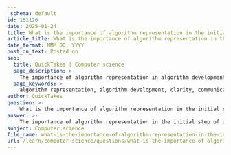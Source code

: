 ```yaml
---
_schema: default
id: 161126
date: 2025-01-24
title: What is the importance of algorithm representation in the initial step of algorithm development?
article_title: What is the importance of algorithm representation in the initial step of algorithm development?
date_format: MMM DD, YYYY
post_on_text: Posted on
seo:
  title: QuickTakes | Computer science
  page_description: >-
    The importance of algorithm representation in algorithm development is crucial for clarity, communication, logical flow, efficiency, optimization, reusability, and as a foundation for programming.
  page_keywords: >-
    algorithm representation, algorithm development, clarity, communication, logical flow, efficiency, optimization, reusability, programming foundation
author: QuickTakes
question: >-
    What is the importance of algorithm representation in the initial step of algorithm development?
answer: >-
    The importance of algorithm representation in the initial step of algorithm development is multifaceted and plays a crucial role in ensuring the success of the algorithm in solving the intended problem. Here are several key aspects that highlight its significance:\n\n1. **Clarity and Precision**: A well-defined representation of an algorithm ensures that the instructions are clear and unambiguous. This precision is vital in programming and computer science, as it helps prevent misunderstandings and errors during implementation. For instance, using flowcharts or pseudocode allows developers to visualize the process, making it easier to follow and implement.\n\n2. **Facilitates Communication**: When algorithms are represented with a clear sequence of steps, it becomes easier to communicate ideas among team members or stakeholders. This is particularly important in collaborative environments where different individuals may have varying levels of familiarity with programming languages. Visual tools like flowcharts can make the algorithm accessible to non-technical stakeholders, enhancing overall understanding.\n\n3. **Logical Flow**: A structured representation helps in outlining the logical flow of the algorithm. This is essential for identifying the sequence of operations and ensuring that each step leads logically to the next. A clear flow can also aid in debugging, as it allows developers to trace the path of execution and identify where issues may arise.\n\n4. **Efficiency and Optimization**: Representing algorithms effectively allows for the identification of potential inefficiencies early in the development process. By visualizing the steps, developers can analyze the algorithm's performance and make necessary optimizations to improve its efficiency, which is crucial for handling larger datasets or more complex problems.\n\n5. **Reusability**: Once an algorithm is represented clearly, it can be reused in different programs or applications. This promotes efficiency in software development, as programmers can leverage existing algorithms rather than starting from scratch. A well-documented algorithm can serve as a reference for future projects.\n\n6. **Foundation for Programming**: Algorithms are fundamental to programming. They guide the development of software by outlining the logic and flow of operations that need to be implemented in code. A clear representation serves as a blueprint for translating the algorithm into a programming language, ensuring that the implementation aligns with the intended logic.\n\nIn summary, the representation of algorithms is critical in the initial stages of development as it enhances clarity, facilitates communication, ensures logical flow, allows for efficiency and optimization, promotes reusability, and serves as a foundation for programming. Each of these factors contributes to the overall success of the algorithm in effectively solving the intended problem.
subject: Computer science
file_name: what-is-the-importance-of-algorithm-representation-in-the-initial-step-of-algorithm-development.md
url: /learn/computer-science/questions/what-is-the-importance-of-algorithm-representation-in-the-initial-step-of-algorithm-development
---
```


&nbsp;